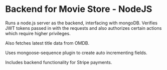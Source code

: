 # Backend for Movie Store - NodeJS

Runs a node.js server as the backend, interfacing with mongoDB. Verifies JWT tokens passed in with the requests and also authorizes certain actions which require higher privileges.

Also fetches latest title data from OMDB.

Uses mongoose-sequence plugin to create auto incrementing fields. 

Includes backend functionality for Stripe payments.
